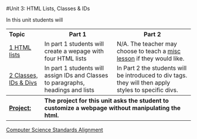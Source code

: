 #Unit 3: HTML Lists, Classes & IDs 

In this unit students will 

<table>
<tr>
	<th align="left">Topic</th>
	<th>Part 1</th>
	<th>Part 2</th>
</tr>
<tr>
	<td align="left"> <a href="topics/topic1">1 HTML lists</a> </td>
	<td>In part 1 students will create a wepage with four HTML lists  </td>
	<td>N/A. The teacher may choose to teach a <a href="../../../miscLessons">misc lesson</a> if they would like.</td>
</tr>
<tr>
	<td align="left"> <a href="topics/topic2">2 Classes, IDs & Divs</a> </td>
	<td>In part 1 students will assign IDs and Classes to paragraphs, headings and lists</td>
	<td> In Part 2 the students will be introduced to div tags. they will then apply styles to specific divs. </td>
</tr>
<tr>
	<th align="left"><a href ="projects/project1" >Project: </a> </th>
	<th align="left" colspan="2">The project for this unit asks the student to customize a webpage without manipulating the html. </th>
</table>


[Computer Science Standards Alignment](csStandards.md)



